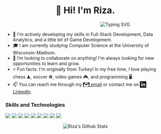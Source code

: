 <!--
**rkaya-io/rkaya-io** is a ✨ _special_ ✨ repository because its `README.md` (this file) appears on your GitHub profile.
-->
<h1 align="center"> 👋 Hi! I'm Riza. </h1>

&nbsp;&nbsp;&nbsp;&nbsp;&nbsp;&nbsp;&nbsp;&nbsp;&nbsp;&nbsp;&nbsp;&nbsp;&nbsp;&nbsp;&nbsp;&nbsp;&nbsp;&nbsp;&nbsp;&nbsp;&nbsp;&nbsp;&nbsp;&nbsp;&nbsp;&nbsp;&nbsp;&nbsp;&nbsp;&nbsp;&nbsp;&nbsp;&nbsp;&nbsp;&nbsp;&nbsp;&nbsp;&nbsp;&nbsp;&nbsp;&nbsp;&nbsp;&nbsp;&nbsp;&nbsp;&nbsp;&nbsp;&nbsp;&nbsp;&nbsp;&nbsp;&nbsp;&nbsp;&nbsp;&nbsp;&nbsp;&nbsp;&nbsp;&nbsp;&nbsp;&nbsp;&nbsp;&nbsp;&nbsp;&nbsp;&nbsp;&nbsp;&nbsp;&nbsp;&nbsp;&nbsp;&nbsp;&nbsp;&nbsp;&nbsp;&nbsp;<img src="https://readme-typing-svg.demolab.com?font=Fira+Code&pause=1000&color=000000&width=435&lines=Turning+coffee+into+code☕" alt="Typing SVG" />


- 🌱 I'm actively developing my skills in Full-Stack Development, Data Analytics, and a little bit of Game Development.
- 🎓 I am currently studying Computer Science at the University of Wisconsin-Madison.
- 👯 I’m looking to collaborate on anything! I'm always looking for new opportunities to learn and grow.
- ⚡ Fun facts: I'm originally from Turkey! In my free time, I love playing chess ♟, soccer ⚽, video games 🎮, and programming 🖥️.
- 📫 You can reach me through my <a href="mailto:kayariza2000@gmail.com"><img align="top" alt="Email" width="20px" src="./assets/email_icon.png" /> email</a> or contact me on <a href="https://www.linkedin.com/in/riza-kaya"><img align="top" alt="LinkedIn" width="20px" src="./assets/linkedin_icon.png" /> LinkedIn</a>.

### Skills and Technologies

![](https://img.shields.io/badge/-Java%20-000000)
![](https://img.shields.io/badge/-Python%20-000000)
![](https://img.shields.io/badge/-C/C++%20-000000)
![](https://img.shields.io/badge/-JavaScript%20-000000)
![](https://img.shields.io/badge/-HTML/CSS%20-000000)
![](https://img.shields.io/badge/-SQL%20-000000)
![](https://img.shields.io/badge/-MySQL%20-000000)
![](https://img.shields.io/badge/-Git%20-000000)
![](https://img.shields.io/badge/-Object_Oriented_Programming%20-000000)

<p align="center">
  <img src="https://github-readme-streak-stats.herokuapp.com/?user=rkaya-io&theme=dark&hide_border=true&card_width=900" alt="Riza's Github Stats"/>
</p>



